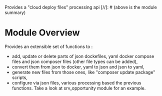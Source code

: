 Provides a "cloud deploy files" processing api
[//]: # (above is the module summary)

# Module Overview
Provides an extensible set of functions to :
* add, update or delete parts of json dockefiles, yaml docker compose files and json composer files (other file types can be added),
* convert them from json to docker, yaml to json and json to yaml,
* generate new files from those ones, like "composer update package" scripts,
* configure via json files, various processing based the previous functions.
Take a look at srv_opportunity module for an example.
